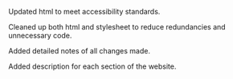 Updated html to meet accessibility standards. 

Cleaned up both html and stylesheet to reduce redundancies and unnecessary code.  

Added detailed notes of all changes made.

Added description for each section of the website.

